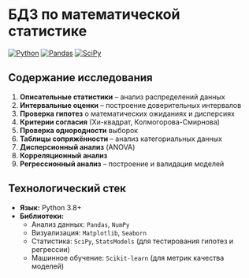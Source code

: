 # БДЗ по математической статистике

[![Python](https://img.shields.io/badge/Python-3.8%2B-blue)](https://www.python.org/)
[![Pandas](https://img.shields.io/badge/Pandas-1.3+-brightgreen)](https://pandas.pydata.org/)
[![SciPy](https://img.shields.io/badge/SciPy-1.7+-blueviolet)](https://www.scipy.org/)

## Содержание исследования
1. **Описательные статистики** – анализ распределений данных
2. **Интервальные оценки** – построение доверительных интервалов
3. **Проверка гипотез** о математических ожиданиях и дисперсиях
4. **Критерии согласия** (Хи-квадрат, Колмогорова-Смирнова)
5. **Проверка однородности** выборок
6. **Таблицы сопряжённости** – анализ категориальных данных
7. **Дисперсионный анализ** (ANOVA)
8. **Корреляционный анализ**
9. **Регрессионный анализ** – построение и валидация моделей

## Технологический стек
- **Язык:** Python 3.8+
- **Библиотеки:**
  - Анализ данных: `Pandas`, `NumPy`
  - Визуализация: `Matplotlib`, `Seaborn`
  - Статистика: `SciPy`, `StatsModels` (для тестирования гипотез и регрессии)
  - Машинное обучение: `Scikit-learn` (для метрик качества моделей)
